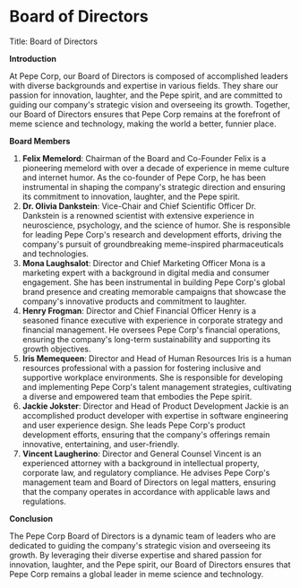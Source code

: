 # Board of Directors

Title: Board of Directors

**Introduction**

At Pepe Corp, our Board of Directors is composed of accomplished leaders with diverse backgrounds and expertise in various fields. They share our passion for innovation, laughter, and the Pepe spirit, and are committed to guiding our company's strategic vision and overseeing its growth. Together, our Board of Directors ensures that Pepe Corp remains at the forefront of meme science and technology, making the world a better, funnier place.

**Board Members**

1. **Felix Memelord**: Chairman of the Board and Co-Founder
Felix is a pioneering memelord with over a decade of experience in meme culture and internet humor. As the co-founder of Pepe Corp, he has been instrumental in shaping the company's strategic direction and ensuring its commitment to innovation, laughter, and the Pepe spirit.
2. **Dr. Olivia Dankstein**: Vice-Chair and Chief Scientific Officer
Dr. Dankstein is a renowned scientist with extensive experience in neuroscience, psychology, and the science of humor. She is responsible for leading Pepe Corp's research and development efforts, driving the company's pursuit of groundbreaking meme-inspired pharmaceuticals and technologies.
3. **Mona Laughsalot**: Director and Chief Marketing Officer
Mona is a marketing expert with a background in digital media and consumer engagement. She has been instrumental in building Pepe Corp's global brand presence and creating memorable campaigns that showcase the company's innovative products and commitment to laughter.
4. **Henry Frogman**: Director and Chief Financial Officer
Henry is a seasoned finance executive with experience in corporate strategy and financial management. He oversees Pepe Corp's financial operations, ensuring the company's long-term sustainability and supporting its growth objectives.
5. **Iris Memequeen**: Director and Head of Human Resources
Iris is a human resources professional with a passion for fostering inclusive and supportive workplace environments. She is responsible for developing and implementing Pepe Corp's talent management strategies, cultivating a diverse and empowered team that embodies the Pepe spirit.
6. **Jackie Jokster**: Director and Head of Product Development
Jackie is an accomplished product developer with expertise in software engineering and user experience design. She leads Pepe Corp's product development efforts, ensuring that the company's offerings remain innovative, entertaining, and user-friendly.
7. **Vincent Laugherino**: Director and General Counsel
Vincent is an experienced attorney with a background in intellectual property, corporate law, and regulatory compliance. He advises Pepe Corp's management team and Board of Directors on legal matters, ensuring that the company operates in accordance with applicable laws and regulations.

**Conclusion**

The Pepe Corp Board of Directors is a dynamic team of leaders who are dedicated to guiding the company's strategic vision and overseeing its growth. By leveraging their diverse expertise and shared passion for innovation, laughter, and the Pepe spirit, our Board of Directors ensures that Pepe Corp remains a global leader in meme science and technology.